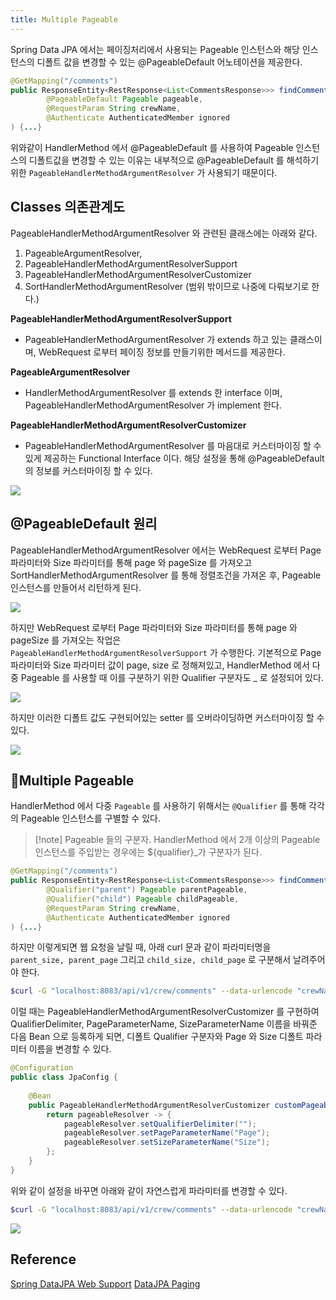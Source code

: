 ```yaml
---
title: Multiple Pageable
---
```


Spring Data JPA 에서는 페이징처리에서 사용되는 Pageable 인스턴스와 해당 인스턴스의 디폴트 값을 변경할 수 있는 @PageableDefault 어노테이션을 제공한다.

```java
@GetMapping("/comments")  
public ResponseEntity<RestResponse<List<CommentsResponse>>> findComments(  
        @PageableDefault Pageable pageable,
        @RequestParam String crewName,  
        @Authenticate AuthenticatedMember ignored  
) {...}
```


위와같이 HandlerMethod 에서 @PageableDefault 를 사용하여 Pageable 인스턴스의 디폴트값을 변경할 수 있는 이유는 내부적으로 @PageableDefault 를 해석하기 위한 `PageableHandlerMethodArgumentResolver` 가 사용되기 때문이다.

## Classes 의존관계도
PageableHandlerMethodArgumentResolver 와 관련된 클래스에는 아래와 같다.

1. PageableArgumentResolver, 
2. PageableHandlerMethodArgumentResolverSupport
3. PageableHandlerMethodArgumentResolverCustomizer
4. SortHandlerMethodArgumentResolver  (범위 밖이므로 나중에 다뤄보기로 한다.)

**PageableHandlerMethodArgumentResolverSupport**

- PageableHandlerMethodArgumentResolver 가 extends 하고 있는 클래스이며, WebRequest 로부터 페이징 정보를 만들기위한 메서드를 제공한다.

**PageableArgumentResolver**

- HandlerMethodArgumentResolver 를 extends 한 interface 이며, PageableHandlerMethodArgumentResolver 가 implement 한다.

**PageableHandlerMethodArgumentResolverCustomizer**

- PageableHandlerMethodArgumentResolver 를 마음대로 커스터마이징 할 수 있게 제공하는 Functional Interface 이다. 해당 설정을 통해 @PageableDefault 의 정보를 커스터마이징 할 수 있다.

![](Framework/Spring/DataJPA/images/Pasted%20image%2020240628223106.png)

## @PageableDefault 원리
PageableHandlerMethodArgumentResolver 에서는 WebRequest 로부터 Page 파라미터와 Size 파라미터를 통해 page 와 pageSize 를 가져오고  SortHandlerMethodArgumentResolver 를 통해 정렬조건을 가져온 후, Pageable 인스턴스를 만들어서 리턴하게 된다.

![](Framework/Spring/DataJPA/images/Pasted%20image%2020240628221747.png)


하지만 WebRequest 로부터 Page 파라미터와 Size 파라미터를 통해 page 와 pageSize 를 가져오는 작업은  
`PageableHandlerMethodArgumentResolverSupport` 가 수행한다.  기본적으로 Page 파라미터와 Size 파라미터 값이 page, size 로 정해져있고, HandlerMethod 에서 다중 Pageable 를 사용할 때 이를 구분하기 위한 Qualifier 구분자도 _ 로 설정되어 있다.

![](Framework/Spring/DataJPA/images/Pasted%20image%2020240628235324.png)


하지만 이러한 디폴트 값도 구현되어있는 setter 를 오버라이딩하면 커스터마이징 할 수 있다.

![](Framework/Spring/DataJPA/images/Pasted%20image%2020240628235436.png)

## Multiple Pageable
HandlerMethod 에서 다중 `Pageable` 를 사용하기 위해서는 `@Qualifier` 를 통해 각각의 Pageable 인스턴스를 구별할 수 있다.

> [!note] Pageable 들의 구분자.
> HandlerMethod 에서 2개 이상의 Pageable 인스턴스를 주입받는 경우에는 ${qualifier}\_가 구분자가 된다. 

```java {3,4}
@GetMapping("/comments")  
public ResponseEntity<RestResponse<List<CommentsResponse>>> findComments(  
        @Qualifier("parent") Pageable parentPageable,  
        @Qualifier("child") Pageable childPageable,  
        @RequestParam String crewName,  
        @Authenticate AuthenticatedMember ignored  
) {...}
```


하지만 이렇게되면 웹 요청을 날릴 때, 아래 curl 문과 같이 파라미터명을 `parent_size, parent_page` 그리고 `child_size, child_page` 로 구분해서 날려주어야 한다.

```bash
$curl -G "localhost:8083/api/v1/crew/comments" --data-urlencode "crewName=크루 1" --data "parent_page=1&parent_size=2&child_page=2&child_size=3" -H 'Authorization: Bearer TOKEN'
```


이럴 때는 PageableHandlerMethodArgumentResolverCustomizer 를 구현하여 QualifierDelimiter, PageParameterName, SizeParameterName 이름을 바꿔준 다음 Bean 으로 등록하게 되면, 디폴트 Qualifier 구분자와 Page 와 Size 디폴트 파라미터 이름을 변경할 수 있다.

```java
@Configuration  
public class JpaConfig {  
  
    @Bean  
    public PageableHandlerMethodArgumentResolverCustomizer customPageableResolver() {  
        return pageableResolver -> {  
            pageableResolver.setQualifierDelimiter("");  
            pageableResolver.setPageParameterName("Page");  
            pageableResolver.setSizeParameterName("Size");  
        };  
    }  
}
```


위와 같이 설정을 바꾸면 아래와 같이 자연스럽게 파라미터를 변경할 수 있다.

```bash
$curl -G "localhost:8083/api/v1/crew/comments" --data-urlencode "crewName=크루 1" --data "parentPage=1&parentSize=2&childPage=2&childSize=3" -H 'Authorization: Bearer TOKEN'
```

![](Framework/Spring/DataJPA/images/Pasted%20image%2020240629000113.png)


## Reference
[Spring DataJPA Web Support](https://docs.spring.io/spring-data/jpa/reference/repositories/core-extensions.html#core.web.basic)
[DataJPA Paging](https://gunju-ko.github.io/spring/2018/05/01/Spring-Data-JPA-Paging.html)
